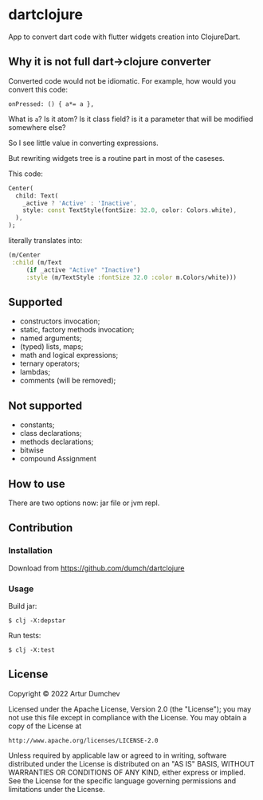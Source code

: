 # dartclojure

App to convert dart code with flutter widgets creation into
ClojureDart.

## Why it is not full dart->clojure converter

Converted code would not be idiomatic. For example, how would 
you convert this code:

```dart?
onPressed: () { a*= a },
```

What is `a`? Is it atom? Is it class field? is it a parameter that 
will be modified somewhere else? 

So I see little value in converting expressions.

But rewriting widgets tree is a routine part in most of the 
caseses.

This code:

```dart 
Center(
  child: Text(
    _active ? 'Active' : 'Inactive',
    style: const TextStyle(fontSize: 32.0, color: Colors.white),
  ),
);
```

literally translates into:

```clojure
(m/Center
 :child (m/Text
     (if _active "Active" "Inactive")
     :style (m/TextStyle :fontSize 32.0 :color m.Colors/white)))
```

## Supported

- constructors invocation;
- static, factory methods invocation;
- named arguments;
- (typed) lists, maps;
- math and logical expressions;
- ternary operators;
- lambdas;
- comments (will be removed);

## Not supported

- constants;
- class declarations;
- methods declarations;
- bitwise 
- compound Assignment

## How to use

There are two options now: jar file or jvm repl.

## Contribution

### Installation

Download from https://github.com/dumch/dartclojure

### Usage

Build jar:
  
    $ clj -X:depstar

Run tests:

    $ clj -X:test

## License

Copyright © 2022 Artur Dumchev

Licensed under the Apache License, Version 2.0 (the "License");
you may not use this file except in compliance with the License.
You may obtain a copy of the License at

    http://www.apache.org/licenses/LICENSE-2.0

Unless required by applicable law or agreed to in writing, software
distributed under the License is distributed on an "AS IS" BASIS,
WITHOUT WARRANTIES OR CONDITIONS OF ANY KIND, either express or implied.
See the License for the specific language governing permissions and
limitations under the License.

[1]: https://github.com/Tensegritics/ClojureDart/blob/main/doc/flutter-helpers.md
